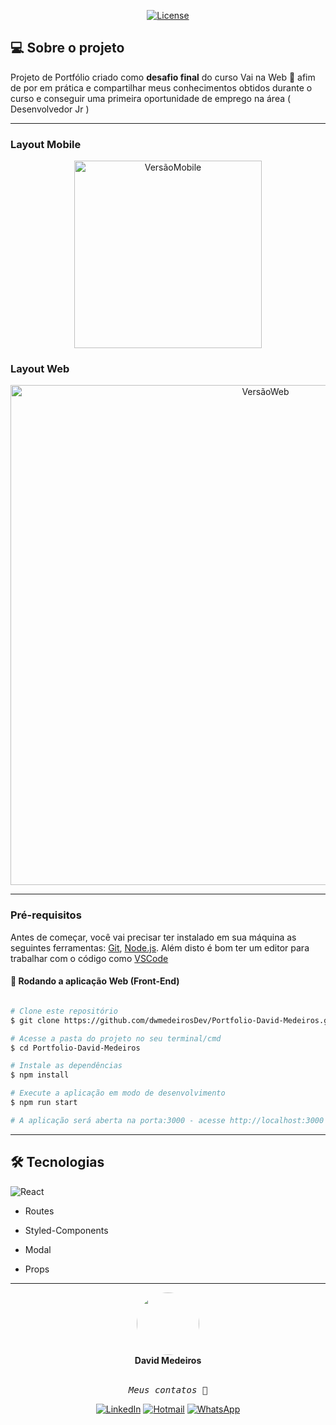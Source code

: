 
<p align="center">
   
   <a href="https://github.com/dwmedeirosDev/Portfolio-David-Medeiros/blob/main/LICENCE">
   <img alt="License" src="https://img.shields.io/badge/license-MIT-brightgreen"> 
   </a>
  
</p>

## 💻 Sobre o projeto

Projeto de Portfólio criado como <b>desafio final</b> do curso Vai na Web 🚀 afim de por em prática e compartilhar meus conhecimentos obtidos durante o curso e conseguir uma primeira oportunidade de emprego na área ( Desenvolvedor Jr )

---


### Layout Mobile

<p align="center">
  <img alt="VersãoMobile" title="Mobile" src="./src/Assets/Readme/mobile.PNG" width="300px">
</p>

### Layout Web

<p align="center" style="display: flex; align-items: flex-start; justify-content: center;">
  <img alt="VersãoWeb" title="Web" src="./src/Assets/Readme/web.PNG" width="800px">
</p>

---

### Pré-requisitos

Antes de começar, você vai precisar ter instalado em sua máquina as seguintes ferramentas:
[Git](https://git-scm.com), [Node.js](https://nodejs.org/en/). 
Além disto é bom ter um editor para trabalhar com o código como [VSCode](https://code.visualstudio.com/)


#### 🧭 Rodando a aplicação Web (Front-End)

```bash

# Clone este repositório
$ git clone https://github.com/dwmedeirosDev/Portfolio-David-Medeiros.git

# Acesse a pasta do projeto no seu terminal/cmd
$ cd Portfolio-David-Medeiros

# Instale as dependências
$ npm install

# Execute a aplicação em modo de desenvolvimento
$ npm run start

# A aplicação será aberta na porta:3000 - acesse http://localhost:3000

```

---

## 🛠 Tecnologias

<img alt="React" src="https://img.shields.io/badge/React-20232A?style=for-the-badge&logo=react&logoColor=61DAFB"> 

* Routes

* Styled-Components

* Modal

* Props

---

 <div align="center">
 <img style="border-radius: 50%;" src="https://ibb.co/7RRY4tM" width="100px;" alt=""/>
 <br />
 <b>David Medeiros</b>
 <br />
 <br />
  <pre><i>Meus contatos 📱</i></pre>
  
  [![LinkedIn](https://img.shields.io/badge/LinkedIn-0077B5?style=for-the-badge&logo=linkedin&logoColor=white)](https://www.linkedin.com/in/dwmedeiros/)
  [![Hotmail](https://img.shields.io/badge/Gmail-D14836?style=for-the-badge&logo=gmail&logoColor=white)](mailto:dwmedeiros94@hotmail.com)
  [![WhatsApp](https://img.shields.io/badge/WhatsApp-25D366?style=for-the-badge&logo=whatsapp&logoColor=white)](https://wa.me/5521982916500)
</div>
